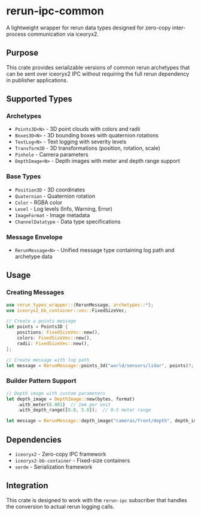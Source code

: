 # rerun-ipc-common

A lightweight wrapper for rerun data types designed for zero-copy inter-process communication via iceoryx2.

## Purpose

This crate provides serializable versions of common rerun archetypes that can be sent over iceoryx2 IPC without requiring the full rerun dependency in publisher applications.

## Supported Types

### Archetypes
- `Points3D<N>` - 3D point clouds with colors and radii
- `Boxes3D<N>` - 3D bounding boxes with quaternion rotations
- `TextLog<N>` - Text logging with severity levels
- `Transform3D` - 3D transformations (position, rotation, scale)
- `Pinhole` - Camera parameters
- `DepthImage<N>` - Depth images with meter and depth range support

### Base Types
- `Position3D` - 3D coordinates
- `Quaternion` - Quaternion rotation
- `Color` - RGBA color
- `Level` - Log levels (Info, Warning, Error)
- `ImageFormat` - Image metadata
- `ChannelDatatype` - Data type specifications

### Message Envelope
- `RerunMessage<N>` - Unified message type containing log path and archetype data

## Usage

### Creating Messages

```rust
use rerun_types_wrapper::{RerunMessage, archetypes::*};
use iceoryx2_bb_container::vec::FixedSizeVec;

// Create a points message
let points = Points3D {
    positions: FixedSizeVec::new(),
    colors: FixedSizeVec::new(),
    radii: FixedSizeVec::new(),
};

// Create message with log path
let message = RerunMessage::points_3d("world/sensors/lidar", points)?;
```

### Builder Pattern Support

```rust
// Depth image with custom parameters
let depth_image = DepthImage::new(bytes, format)
    .with_meter(0.001)  // 1mm per unit
    .with_depth_range([0.0, 5.0]);  // 0-5 meter range

let message = RerunMessage::depth_image("cameras/front/depth", depth_image)?;
```

## Dependencies

- `iceoryx2` - Zero-copy IPC framework
- `iceoryx2-bb-container` - Fixed-size containers
- `serde` - Serialization framework

## Integration

This crate is designed to work with the `rerun-ipc` subscriber that handles the conversion to actual rerun logging calls. 
